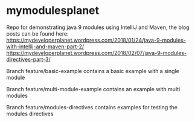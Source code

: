 # mymodulesplanet
Repo for demonstrating java 9 modules using IntelliJ and Maven, the blog posts can be found here:
https://mydeveloperplanet.wordpress.com/2018/01/24/java-9-modules-with-intellij-and-maven-part-2/
https://mydeveloperplanet.wordpress.com/2018/02/07/java-9-modules-directives-part-3/

Branch feature/basic-example contains a basic example with a single module

Branch feature/multi-module-example contains an example with multi modules

Branch feature/modules-directives contains examples for testing the modules directives
